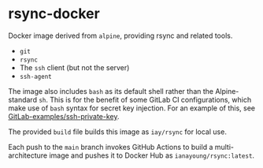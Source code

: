 # rsync-docker

Docker image derived from `alpine`, providing rsync and related tools.

* `git`
* `rsync`
* The `ssh` client (but not the server)
* `ssh-agent`

The image also includes `bash` as its default shell rather than the Alpine-standard `sh`. This is for the benefit of some GitLab CI configurations, which make use of `bash` syntax for secret key injection. For an example of this, see [GitLab-examples/ssh-private-key](https://gitlab.com/gitlab-examples/ssh-private-key).

The provided `build` file builds this image as `iay/rsync` for local use.

Each push to the `main` branch invokes GitHub Actions to build a
multi-architecture image and pushes it to Docker Hub as `ianayoung/rsync:latest`.
